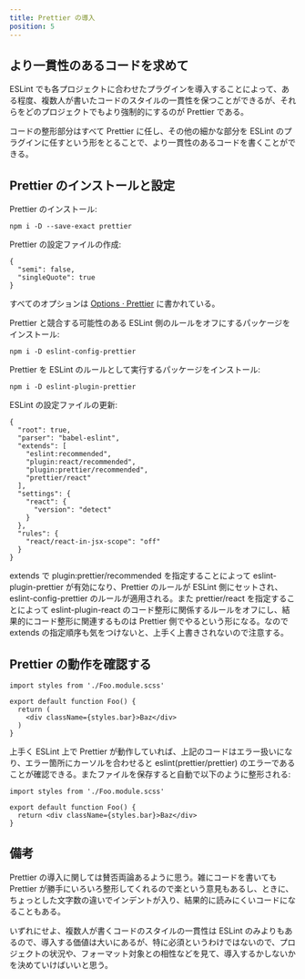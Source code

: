 ```yaml
---
title: Prettier の導入
position: 5
---
```


## より一貫性のあるコードを求めて

ESLint でも各プロジェクトに合わせたプラグインを導入することによって、ある程度、複数人が書いたコードのスタイルの一貫性を保つことができるが、それらをどのプロジェクトでもより強制的にするのが Prettier である。

コードの整形部分はすべて Prettier に任し、その他の細かな部分を ESLint のプラグインに任すという形をとることで、より一貫性のあるコードを書くことができる。

## Prettier のインストールと設定

Prettier のインストール:

```
npm i -D --save-exact prettier
```

Prettier の設定ファイルの作成:

```json[.prettierrc]
{
  "semi": false,
  "singleQuote": true
}
```

すべてのオプションは [Options · Prettier](https://prettier.io/docs/en/options.html) に書かれている。

Prettier と競合する可能性のある ESLint 側のルールをオフにするパッケージをインストール:

```
npm i -D eslint-config-prettier
```

Prettier を ESLint のルールとして実行するパッケージをインストール:

```
npm i -D eslint-plugin-prettier
```

ESLint の設定ファイルの更新:

```json[.eslintrc]
{
  "root": true,
  "parser": "babel-eslint",
  "extends": [
    "eslint:recommended",
    "plugin:react/recommended",
    "plugin:prettier/recommended",
    "prettier/react"
  ],
  "settings": {
    "react": {
      "version": "detect"
    }
  },
  "rules": {
    "react/react-in-jsx-scope": "off"
  }
}
```

extends で plugin:prettier/recommended を指定することによって eslint-plugin-prettier が有効になり、Prettier のルールが ESLint 側にセットされ、eslint-config-prettier のルールが適用される。また prettier/react を指定することによって eslint-plugin-react のコード整形に関係するルールをオフにし、結果的にコード整形に関連するものは Prettier 側でやるという形になる。なので extends の指定順序も気をつけないと、上手く上書きされないので注意する。

## Prettier の動作を確認する

```jsx[components/Foo.js]
import styles from './Foo.module.scss'

export default function Foo() {
  return (
    <div className={styles.bar}>Baz</div>
  )
}
```

上手く ESLint 上で Prettier が動作していれば、上記のコードはエラー扱いになり、エラー箇所にカーソルを合わせると eslint(prettier/prettier) のエラーであることが確認できる。またファイルを保存すると自動で以下のように整形される:

```jsx[components/Foo.js]
import styles from './Foo.module.scss'

export default function Foo() {
  return <div className={styles.bar}>Baz</div>
}
```

## 備考

Prettier の導入に関しては賛否両論あるように思う。雑にコードを書いても Prettier が勝手にいろいろ整形してくれるので楽という意見もあるし、ときに、ちょっとした文字数の違いでインデントが入り、結果的に読みにくいコードになることもある。

いずれにせよ、複数人が書くコードのスタイルの一貫性は ESLint のみよりもあるので、導入する価値は大いにあるが、特に必須というわけではないので、プロジェクトの状況や、フォーマット対象との相性などを見て、導入するかしないかを決めていけばいいと思う。